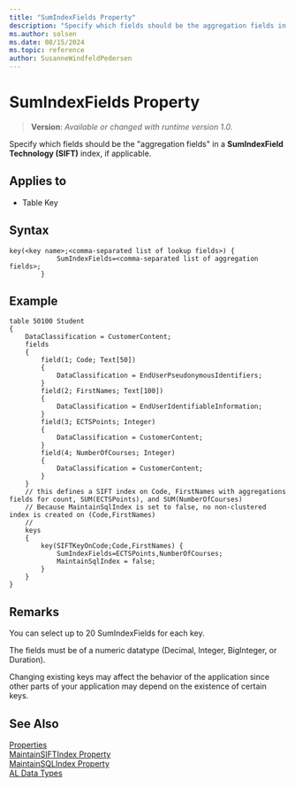 ```yaml
---
title: "SumIndexFields Property"
description: "Specify which fields should be the aggregation fields in a **SumIndexField Technology (SIFT)** index, if applicable."
ms.author: solsen
ms.date: 08/15/2024
ms.topic: reference
author: SusanneWindfeldPedersen
---
```

[//]: # (START>DO_NOT_EDIT)
[//]: # (IMPORTANT:Do not edit any of the content between here and the END>DO_NOT_EDIT.)
[//]: # (Any modifications should be made in the .xml files in the ModernDev repo.)
# SumIndexFields Property
> **Version**: _Available or changed with runtime version 1.0._

Specify which fields should be the "aggregation fields" in a **SumIndexField Technology (SIFT)** index, if applicable.  

## Applies to
-   Table Key

[//]: # (IMPORTANT: END>DO_NOT_EDIT)


## Syntax

```AL
key(<key name>;<comma-separated list of lookup fields>) { 
            SumIndexFields=<comma-separated list of aggregation fields>; 
        }
```  
 
## Example

```AL
table 50100 Student
{
    DataClassification = CustomerContent;
    fields
    {
        field(1; Code; Text[50])
        {
            DataClassification = EndUserPseudonymousIdentifiers;
        }
        field(2; FirstNames; Text[100])
        {
            DataClassification = EndUserIdentifiableInformation;
        }
        field(3; ECTSPoints; Integer)
        {
            DataClassification = CustomerContent;
        }
        field(4; NumberOfCourses; Integer)
        {
            DataClassification = CustomerContent;
        }
    }
    // this defines a SIFT index on Code, FirstNames with aggregations fields for count, SUM(ECTSPoints), and SUM(NumberOfCourses)
    // Because MaintainSqlIndex is set to false, no non-clustered index is created on (Code,FirstNames)
    // 
    keys
    {
        key(SIFTKeyOnCode;Code,FirstNames) { 
            SumIndexFields=ECTSPoints,NumberOfCourses; 
            MaintainSqlIndex = false;            
        }
    }
}
```

## Remarks  

You can select up to 20 SumIndexFields for each key.  
  
The fields must be of a numeric datatype \(Decimal, Integer, BigInteger, or Duration\).  
  
Changing existing keys may affect the behavior of the application since other parts of your application may depend on the existence of certain keys.  

## See Also  

[Properties](devenv-properties.md)   
[MaintainSIFTIndex Property](devenv-maintainsiftindex-property.md)   
[MaintainSQLIndex Property](devenv-maintainsqlindex-property.md)   
[AL Data Types](../methods-auto/library.md)